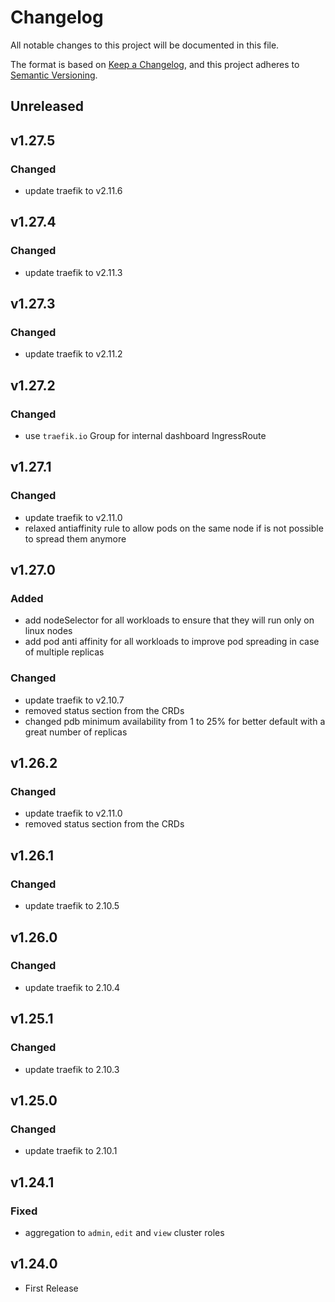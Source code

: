 # Changelog

All notable changes to this project will be documented in this file.

The format is based on [Keep a Changelog](https://keepachangelog.com/en/1.0.0/),
and this project adheres to [Semantic Versioning](https://semver.org/spec/v2.0.0.html).

## Unreleased

## v1.27.5

### Changed

- update traefik to v2.11.6

## v1.27.4

### Changed

- update traefik to v2.11.3

## v1.27.3

### Changed

- update traefik to v2.11.2

## v1.27.2

### Changed

- use `traefik.io` Group for internal dashboard IngressRoute

## v1.27.1

### Changed

- update traefik to v2.11.0
- relaxed antiaffinity rule to allow pods on the same node if is not possible to spread them anymore

## v1.27.0

### Added

- add nodeSelector for all workloads to ensure that they will run only on linux nodes
- add pod anti affinity for all workloads to improve pod spreading in case of multiple replicas

### Changed

- update traefik to v2.10.7
- removed status section from the CRDs
- changed pdb minimum availability from 1 to 25% for better default with a great number of replicas

## v1.26.2

### Changed

- update traefik to v2.11.0
- removed status section from the CRDs

## v1.26.1

### Changed

- update traefik to 2.10.5

## v1.26.0

### Changed

- update traefik to 2.10.4

## v1.25.1

### Changed

- update traefik to 2.10.3

## v1.25.0

### Changed

- update traefik to 2.10.1

## v1.24.1

### Fixed

- aggregation to `admin`, `edit` and `view` cluster roles

## v1.24.0

- First Release
